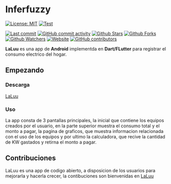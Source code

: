 # Inferfuzzy

[![License: MIT](https://img.shields.io/badge/License-GPL-green.svg)](https://opensource.org/licenses/GPL)
[![Test](https://github.com/geeksLabTech/LaLuu/workflows/CI/badge.svg)](https://github.com/geeksLabTech/LaLuu/actions?query=workflow%3ACI)
<!-- [![Version](https://img.shields.io/pypi/v/inferfuzzy?color=%2334D058&label=Version)](https://pypi.org/project/inferfuzzy) -->
[![Last commit](https://img.shields.io/github/last-commit/geeksLabTech/LaLuu.svg?style=flat)](https://github.com/geeksLabTech/LaLuu/commits)
[![GitHub commit activity](https://img.shields.io/github/commit-activity/m/geeksLabTech/LaLuu)](https://github.com/geeksLabTech/LaLuu/commits)
[![Github Stars](https://img.shields.io/github/stars/geeksLabTech/LaLuu?style=flat&logo=github)](https://github.com/geeksLabTech/LaLuu/stargazers)
[![Github Forks](https://img.shields.io/github/forks/geeksLabTech/LaLuu?style=flat&logo=github)](https://github.com/geeksLabTech/LaLuu/network/members)
[![Github Watchers](https://img.shields.io/github/watchers/geeksLabTech/LaLuu?style=flat&logo=github)](https://github.com/geeksLabTech/LaLuu)
[![Website](https://img.shields.io/website?up_message=online&url=https%3A%2F%2Fleynier.github.io/inferfuzzy)](https://leynier.github.io/inferfuzzy)
[![GitHub contributors](https://img.shields.io/github/contributors/geeksLabTech/LaLuu)](https://github.com/geeksLabTech/LaLuu/graphs/contributors)

**LaLuu** es una app de **Android** implementda en **Dart/FLutter** para registrar el consumo electrico del hogar.

## Empezando

### Descarga

[LaLuu](https://apklis.cu/application/com.geeksLabTech.LaLuu)

### Uso

La app consta de 3 pantallas principales, la inicial que contiene los equipos creados por el usuario, en la parte superior muestra el consumo total y el monto a pagar, la pagina de graficos, que muestra informacion relacionada con el uso de los equipos y por ultimo la calculadora, que recive la cantidad de KW gastados y retirna el monto a pagar. 

## Contribuciones

LaLuu es una app de codigo abierto, a disposicion de los usuarios para mejorarla y hacerla crecer, la contibuciones son bienvenidas en [LaLuu](https://github.com/geeksLabTech/LaLuu)
